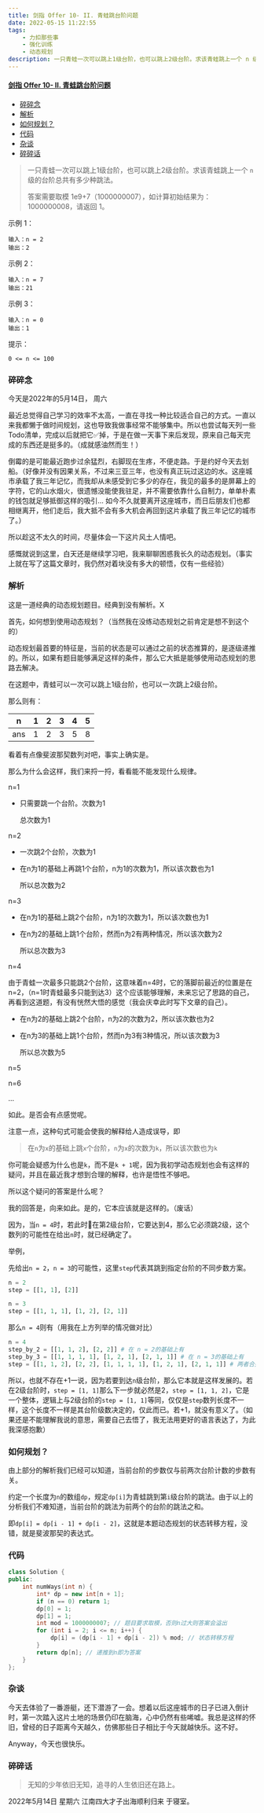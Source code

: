 ```yaml
---
title: 剑指 Offer 10- II. 青蛙跳台阶问题
date: 2022-05-15 11:22:55
tags: 
    - 力扣那些事
    - 强化训练
    - 动态规划
description: 一只青蛙一次可以跳上1级台阶，也可以跳上2级台阶。求该青蛙跳上一个 n 级的台阶总共有多少种跳法。
---
```

#### [剑指 Offer 10- II. 青蛙跳台阶问题](https://leetcode.cn/problems/qing-wa-tiao-tai-jie-wen-ti-lcof/)
- [碎碎念](#碎碎念)
- [解析](#解析)
- [如何规划？](#如何规划)
- [代码](#代码)
- [杂谈](#杂谈)
- [碎碎话](#碎碎话)
>一只青蛙一次可以跳上1级台阶，也可以跳上2级台阶。求该青蛙跳上一个 `n` 级的台阶总共有多少种跳法。
>
>答案需要取模 1e9+7（1000000007），如计算初始结果为：1000000008，请返回 1。
>

示例 1：

```
输入：n = 2
输出：2
```

示例 2：

```
输入：n = 7
输出：21
```

示例 3：

```
输入：n = 0
输出：1
```

提示：

```
0 <= n <= 100
```

### 碎碎念

今天是2022年的5月14日， 周六

最近总觉得自己学习的效率不太高，一直在寻找一种比较适合自己的方式。一直以来我都懒于做时间规划，这也导致我做事经常不能够集中。所以也尝试每天列一些Todo清单，完成以后就把它✅掉，于是在做一天事下来后发现，原来自己每天完成的东西还是挺多的。（成就感油然而生！）

倒霉的是可能最近跑步过余猛烈，右脚现在生疼，不便走路。于是约好今天去划船。（好像并没有因果关系，不过来三亚三年，也没有真正玩过这边的水。这座城市承载了我三年记忆，而我却从未感受到它多少的存在，我见的最多的是屏幕上的字符，它的山水烟火，很遗憾没能使我驻足，并不需要依靠什么自制力，单单朴素的钱包就足够抵御这样的吸引... 如今不久就要离开这座城市，而日后朋友们也都相继离开，他们走后，我大抵不会有多大机会再回到这片承载了我三年记忆的城市了。）

所以趁这不太久的时间，尽量体会一下这片风土人情吧。

感慨就说到这里，白天还是继续学习吧，我来聊聊困惑我长久的动态规划。（事实上就在写了这篇文章时，我仍然对着块没有多大的顿悟，仅有一些经验）

### 解析

这是一道经典的动态规划题目。经典到没有解析。X

首先，如何想到使用动态规划？（当然我在没练动态规划之前肯定是想不到这个的）

动态规划最首要的特征是，当前的状态是可以通过之前的状态推算的，是逐级递推的。所以，如果有题目能够满足这样的条件，那么它大抵是能够使用动态规划的思路去解决。

在这题中，青蛙可以一次可以跳上1级台阶，也可以一次跳上2级台阶。

那么则有：

| n   | 1   | 2   | 3   | 4   | 5   |
| --- | --- | --- | --- | --- | --- |
| ans | 1   | 2   | 3   | 5   | 8   |

看着有点像斐波那契数列对吧，事实上确实是。

那么为什么会这样，我们来捋一捋，看看能不能发现什么规律。

n=1

- 只需要跳一个台阶。次数为1

  总次数为1

n=2

- 一次跳2个台阶，次数为1

- 在n为1的基础上再跳1个台阶，n为1的次数为1，所以该次数也为1

  所以总次数为2

n=3

- 在n为1的基础上跳2个台阶，n为1的次数为1，所以该次数也为1

- 在n为2的基础上跳1个台阶，然而n为2有两种情况，所以该次数为2

  所以总次数为3

n=4

​	由于青蛙一次最多只能跳2个台阶，这意味着n=4时，它的落脚前最近的位置是在n=2，（n=1时青蛙最多只能到达3）这个应该能够理解，未来忘记了思路的自己，再看到这道题，有没有恍然大悟的感觉（我会庆幸此时写下文章的自己）。

- 在n为2的基础上跳2个台阶，n为2的次数为2，所以该次数也为2

- 在n为3的基础上跳1个台阶，然而n为3有3种情况，所以该次数为3

  所以总次数为5

n=5

n=6

...

如此。是否会有点感觉呢。

注意一点，这种句式可能会使我的解释给人造成误导，即

> 在`n`为`x`的基础上跳`x`个台阶，`n`为`x`的次数为`k`，所以该次数也为`k`

你可能会疑惑为什么也是`k`，而不是`k + 1`呢，因为我初学动态规划也会有这样的疑问，并且在最近我才想到合理的解释，也许是悟性不够吧。

所以这个疑问的答案是什么呢？

我的回答是，向来如此。是的，它本应该就是这样的。（废话）

因为，当`n = 4`时，若此时🐸在第2级台阶，它要达到4，那么它必须跳2级，这个数列的可能性在给出`n`时，就已经确定了。

举例，

先给出`n = 2`，`n = 3`的可能性，这里`step`代表其跳到指定台阶的不同步数方案。

```python
n = 2
step = [[1, 1], [2]]

n = 3
step = [[1, 1, 1], [1, 2], [2, 1]]
```

那么`n = 4`则有（用我在上方列举的情况做对比）

```python
n = 4 
step_by_2 = [[1, 1, 2], [2, 2]] # 在 n = 2的基础上有
step_by_3 = [[1, 1, 1, 1], [1, 2, 1], [2, 1, 1]] # 在 n = 3的基础上有
step = [[1, 1, 2], [2, 2], [1, 1, 1, 1], [1, 2, 1], [2, 1, 1]] # 两者合并即所有情况
```

所以，也就不存在+1一说，因为若要到达`n`级台阶，那么它本就是这样发展的。若在2级台阶时，`step = [1, 1]`那么下一步就必然是2，`step = [1, 1, 2]`，它是一个整体，逻辑上与2级台阶的`step = [1, 1]`等同，仅仅是`step`数列长度不一样，这个长度不一样是其台阶级数决定的，仅此而已。若+1，就没有意义了。（如果还是不能理解我说的意思，需要自己去悟了，我无法用更好的语言表达了，为此我深感抱歉）

### 如何规划？

由上部分的解析我们已经可以知道，当前台阶的步数仅与前两次台阶计数的步数有关。

约定一个长度为`n`的数组`dp`，规定`dp[i]`为青蛙跳到第`i`级台阶的跳法。由于以上的分析我们不难知道，当前台阶的跳法为前两个的台阶的跳法之和。

即`dp[i] = dp[i - 1] + dp[i - 2]`，这就是本题动态规划的状态转移方程，没错，就是斐波那契的表达式。

### 代码

```C++
class Solution {
public:
    int numWays(int n) {
        int* dp = new int[n + 1];
        if (n == 0) return 1;
        dp[0] = 1;
        dp[1] = 1;
        int mod = 1000000007; // 题目要求取模，否则n过大则答案会溢出
        for (int i = 2; i <= n; i++) {
            dp[i] = (dp[i - 1] + dp[i - 2]) % mod; // 状态转移方程
        }
        return dp[n]; // 递推到n即为答案
    }
};
```

### 杂谈

今天去体验了一番游艇，还下潜游了一会。想着以后这座城市的日子已进入倒计时，第一次踏入这片土地的场景仍印在脑海，心中仍然有些唏嘘。我总是这样的怀旧，曾经的日子距离今天越久，仿佛那些日子相比于今天就越快乐。这不好。

Anyway，今天也很快乐。

### 碎碎话

> 无知的少年依旧无知，追寻的人生依旧还在路上。

2022年5月14日 星期六 江南四大才子出海顺利归来 于寝室。

